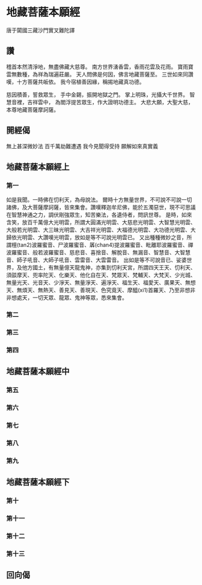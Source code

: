 # 地藏菩薩本願經

唐于闐國三藏沙門實叉難陀譯

## 讚

稽首本然清淨地，無盡佛藏大慈尊。
南方世界湧香雲，香雨花雲及花雨。
寶雨寶雲無數種，為祥為瑞遍莊嚴。
天人問佛是何因，佛言地藏菩薩至。
三世如來同讚嘆，十方菩薩共皈依。
我今宿植善因緣，稱掦地藏真功德。

慈因積善，誓救眾生，
手中金錫，振開地獄之門。
掌上明珠，光攝大千世界。
智慧音裡，吉祥雲中，
為閻浮提苦眾生，作大證明功德主。
大悲大願，大聖大慈，
本尊地藏菩薩摩訶薩。

## 開經偈

無上甚深微妙法
百千萬劫難遭遇
我今見聞得受持
願解如來真實義

## 地藏菩薩本願經上

### 第一

如是我聞。一時佛在忉利天，為母說法。
爾時十方無量世界，不可說不可說一切諸佛，及大菩薩摩訶薩，皆來集會。讚嘆釋迦牟尼佛，能於五濁惡世，現不可思議在智慧神通之力，調伏剛強眾生，知苦樂法，各遺侍者，問訊世尊。
是時，如來含笑，放百千萬億大光明雲，所謂大圓滿光明雲、大慈悲光明雲、大智慧光明雲、大般若光明雲、大三昧光明雲、大吉祥光明雲、大福德光明雲、大功德光明雲、大歸依光明雲、大讚嘆光明雲，放如是等不可說光明雲已。
又出種種微妙之音，所謂檀(tan2)波羅蜜音、尸波羅蜜音、羼(chan4)提波羅蜜音、毗離耶波羅蜜音、禪波羅蜜音、般若波羅蜜音、慈悲音、喜捨音、解脫音、無漏音、智慧音、大智慧音、師子吼音、大師子吼音、雲雷音、大雲雷音。
出如是等不可說音已、娑婆世界，及他方國土，有無量億天龍鬼神，亦集到忉利天宮，所謂四天王天、忉利天、須燄摩天、兜率陀天、化樂天、他化自在天、梵眾天、梵輔天、大梵天、少光城、無量光天、光音天、少淨天、無量淨天、遍淨天、福生天、福愛天、廣果天、無想天、無煩天、無熱天、善見天、善現天、色究竟天、摩醯(xi1)首羅天、乃至非想非非想處天，一切天眾、龍眾、鬼神等眾，悉來集會。

### 第二

### 第三

### 第四

## 地藏菩薩本願經中

### 第五

### 第六

### 第七

### 第八

### 第九

## 地藏菩薩本願經下

### 第十

### 第十一

### 第十二

### 第十三

## 回向偈
